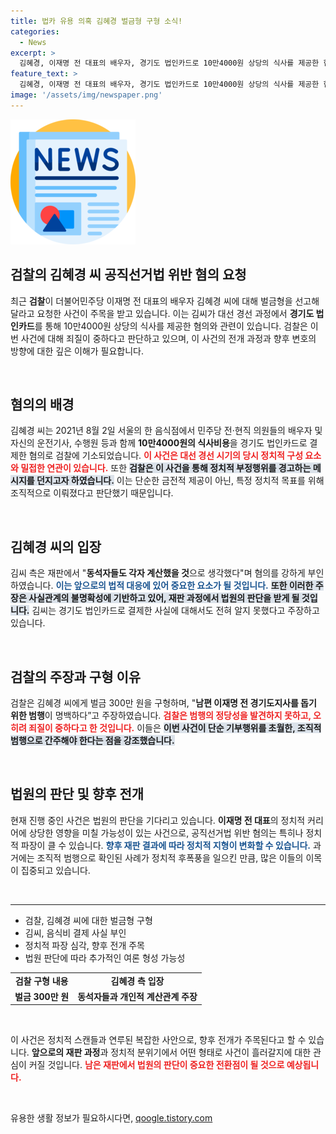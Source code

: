 ```yaml
---
title: 법카 유용 의혹 김혜경 벌금형 구형 소식!
categories:
  - News
excerpt: >
  김혜경, 이재명 전 대표의 배우자, 경기도 법인카드로 10만4000원 상당의 식사를 제공한 혐의로 재판에 넘겨져 벌금형을 구형받았다. 검찰은 해당 행위가 정치적 범죄로 판단하며 죄질이 중하다고 강조했다. 
feature_text: >
  김혜경, 이재명 전 대표의 배우자, 경기도 법인카드로 10만4000원 상당의 식사를 제공한 혐의로 재판에 넘겨져 벌금형을 구형받았다. 검찰은 해당 행위가 정치적 범죄로 판단하며 죄질이 중하다고 강조했다. 
image: '/assets/img/newspaper.png'
---
```


<p><img src="/assets/img/newspaper.png" alt="kimp 속보" /></p>

<h2 data-ke-size="size26">검찰의 김혜경 씨 공직선거법 위반 혐의 요청</h2>

<p data-ke-size="size16">최근 <b>검찰</b>이 더불어민주당 이재명 전 대표의 배우자 김혜경 씨에 대해 벌금형을 선고해달라고 요청한 사건이 주목을 받고 있습니다. 이는 김씨가 대선 경선 과정에서 <b>경기도 법인카드</b>를 통해 10만4000원 상당의 식사를 제공한 혐의와 관련이 있습니다. 검찰은 이번 사건에 대해 죄질이 중하다고 판단하고 있으며, 이 사건의 전개 과정과 향후 변호의 방향에 대한 깊은 이해가 필요합니다.</p>

<p data-ke-size="size16">&nbsp;</p>

<h2 data-ke-size="size26">혐의의 배경</h2>

<p data-ke-size="size16">김혜경 씨는 2021년 8월 2일 서울의 한 음식점에서 민주당 전·현직 의원들의 배우자 및 자신의 운전기사, 수행원 등과 함께 <b>10만4000원의 식사비용</b>을 경기도 법인카드로 결제한 혐의로 검찰에 기소되었습니다. <b><span style="color: #ee2323;">이 사건은 대선 경선 시기의 당시 정치적 구성 요소와 밀접한 연관이 있습니다.</span></b> 또한 <b><span style="background-color: #21538527;">검찰은 이 사건을 통해 정치적 부정행위를 경고하는 메시지를 던지고자 하였습니다.</span></b> 이는 단순한 금전적 제공이 아닌, 특정 정치적 목표를 위해 조직적으로 이뤄졌다고 판단했기 때문입니다.</p>

<p data-ke-size="size16">&nbsp;</p>

<h2 data-ke-size="size26">김혜경 씨의 입장</h2>

<p data-ke-size="size16">김씨 측은 재판에서 "<b>동석자들도 각자 계산했을 것</b>으로 생각했다"며 혐의를 강하게 부인하였습니다. <b><span style="color: #1a5490;">이는 앞으로의 법적 대응에 있어 중요한 요소가 될 것입니다.</span></b> <b><span style="background-color: #21538527;">또한 이러한 주장은 <b>사실관계의 불명확성</b>에 기반하고 있어, 재판 과정에서 법원의 판단을 받게 될 것입니다.</span></b> 김씨는 경기도 법인카드로 결제한 사실에 대해서도 전혀 알지 못했다고 주장하고 있습니다.</p>

<p data-ke-size="size16">&nbsp;</p>

<h2 data-ke-size="size26">검찰의 주장과 구형 이유</h2>

<p data-ke-size="size16">검찰은 김혜경 씨에게 벌금 300만 원을 구형하며, "<b>남편 이재명 전 경기도지사를 돕기 위한 범행</b>이 명백하다”고 주장하였습니다. <b><span style="color: #ee2323;">검찰은 범행의 정당성을 발견하지 못하고, 오히려 죄질이 중하다고 한 것입니다.</span></b> 이들은 <b><span style="background-color: #21538527;">이번 사건이 단순 기부행위를 초월한, 조직적 범행으로 간주해야 한다는 점을 강조했습니다.</span></b></p>

<p data-ke-size="size16">&nbsp;</p>

<h2 data-ke-size="size26">법원의 판단 및 향후 전개</h2>

<p data-ke-size="size16">현재 진행 중인 사건은 법원의 판단을 기다리고 있습니다. <b>이재명 전 대표</b>의 정치적 커리어에 상당한 영향을 미칠 가능성이 있는 사건으로, 공직선거법 위반 혐의는 특히나 정치적 파장이 클 수 있습니다. <b><span style="color: #1a5490;">향후 재판 결과에 따라 정치적 지형이 변화할 수 있습니다.</span></b> 과거에는 조직적 범행으로 확인된 사례가 정치적 후폭풍을 일으킨 만큼, 많은 이들의 이목이 집중되고 있습니다.</p>

<p data-ke-size="size16">&nbsp;</p>

<hr />

<ul>
  <li>검찰, 김혜경 씨에 대한 벌금형 구형</li>
  <li>김씨, 음식비 결제 사실 부인</li>
  <li>정치적 파장 심각, 향후 전개 주목</li>
  <li>법원 판단에 따라 추가적인 여론 형성 가능성</li>
</ul>

<table style="width:100%;">
  <tr>
    <td style="text-align: center; height: 17px;"><b>검찰 구형 내용</b></td>
    <td style="text-align: center; height: 17px;"><b>김혜경 측 입장</b></td>
  </tr>
  <tr>
    <td style="text-align: center; height: 17px;"><b>벌금 300만 원</b></td>
    <td style="text-align: center; height: 17px;"><b>동석자들과 개인적 계산관계 주장</b></td>
  </tr>
</table>

<p data-ke-size="size16">&nbsp;</p>

<p data-ke-size="size16">이 사건은 정치적 스캔들과 연루된 복잡한 사안으로, 향후 전개가 주목된다고 할 수 있습니다. <b>앞으로의 재판 과정</b>과 정치적 분위기에서 어떤 형태로 사건이 흘러갈지에 대한 관심이 커질 것입니다. <b><span style="color: #ee2323;">남은 재판에서 법원의 판단이 중요한 전환점이 될 것으로 예상됩니다.</span></b></p>

<p data-ke-size="size16">&nbsp;</p>
유용한 생활 정보가 필요하시다면, <a href="https://qoogle.tistory.com" rel="dofollow">qoogle.tistory.com</a>


